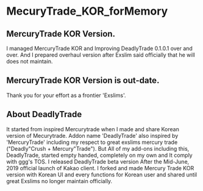 # MecuryTrade_KOR_forMemory

## MercuryTrade KOR Version.
I managed MercuryTrade KOR and Improving DeadlyTrade 0.1.0.1 over and over. And I prepared overhaul version after Exslim said officially that he will does not maintain.

## MercuryTrade KOR Version is out-date.
Thank you for your effort as a frontier 'Exslims'.

## About DeadlyTrade
It started from inspired Mercurytrade when I made and share Korean version of Mecurytrade. Addon name 'DeadlyTrade' also inspired by 'MercuryTrade' including my respect to great exslims mercury trade ("Deadly"Crush + Mercury"Trade"). But All of my add-ons including this, DeadlyTrade, started empty handed, completely on my own and It comply with ggg's TOS.  I released DeadlyTrade beta version After the Mid-June, 2019 official launch of Kakao client. I forked and made Mercury Trade KOR version with Korean UI and every functions for Korean user and shared until great Exslims no longer maintain officially. 
